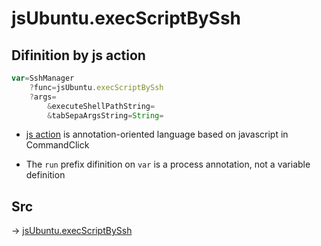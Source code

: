 # jsUbuntu.execScriptBySsh

## Difinition by js action

```js.js
var=SshManager
	?func=jsUbuntu.execScriptBySsh
	?args=
		&executeShellPathString=
		&tabSepaArgsString=String=
```

- [js action](#) is annotation-oriented language based on javascript in CommandClick

- The `run` prefix difinition on `var` is a process annotation, not a variable definition

## Src

-> [jsUbuntu.execScriptBySsh](https://github.com/puutaro/CommandClick/blob/master/app/src/main/java/com/puutaro/commandclick/fragment_lib/terminal_fragment/js_interface/JsUbuntu.kt#L72)


